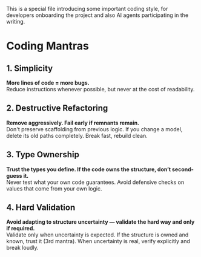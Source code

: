 This is a special file introducing some important coding style, for developers onboarding the project and also AI agents participating in the writing.

# Coding Mantras

## 1. Simplicity
**More lines of code = more bugs.**  
Reduce instructions whenever possible, but never at the cost of readability.

## 2. Destructive Refactoring
**Remove aggressively. Fail early if remnants remain.**  
Don't preserve scaffolding from previous logic. If you change a model, delete its old paths completely. Break fast, rebuild clean.

## 3. Type Ownership
**Trust the types you define. If the code owns the structure, don’t second-guess it.**  
Never test what your own code guarantees. Avoid defensive checks on values that come from your own logic.

## 4. Hard Validation
**Avoid adapting to structure uncertainty — validate the hard way and only if required.**  
Validate only when uncertainty is expected. If the structure is owned and known, trust it (3rd mantra). When uncertainty is real, verify explicitly and break loudly.